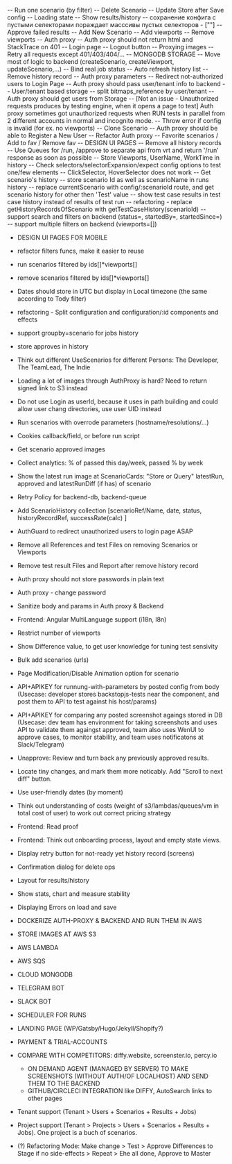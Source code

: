 -- Run one scenario (by filter)
-- Delete Scenario
-- Update Store after Save config
-- Loading state
-- Show results/history
-- сохранение конфига с пустыми селекторами пораждает масссивы пустых селекторов - [""]
-- Approve failed results
-- Add New Scenario
-- Add viewports
-- Remove viewports
-- Auth proxy
-- Auth proxy should not return html and StackTrace on 401
-- Login page
-- Logout button
-- Proxying images
-- Retry all requests except 401/403/404/...
-- MONGODB STORAGE
-- Move most of logic to backend (createScenario, createViewport, updateScenario,...)
-- Bind real job status
-- Auto refresh history list
-- Remove history record
-- Auth proxy parameters
-- Redirect not-authorized users to Login Page
-- Auth proxy should pass user/tenant info to backend
-- User/tenant based storage
-- split bitmaps_reference by user/tenant
-- Auth proxy should get users from Storage
-- [Not an issue - Unauthorized requests produces by testing engine, when it opens a page to test] Auth proxy sometimes got unauthorized requests when RUN tests in parallel from 2 different accounts in normal and incognito mode.
-- Throw error if config is invalid (for ex. no viewports)
-- Clone Scenario
-- Auth proxy should be able to Register a New User
-- Refactor Auth proxy
-- Favorite scenarios / Add to fav / Remove fav
-- DESIGN UI PAGES
-- Remove all history records
-- Use Queues for /run, /approve to separate api from vrt and return '/run' response as soon as possible
-- Store Viewports, UserName, WorkTime in history
-- Check selectors/selectorExpansion/expect config options to test one/few elements
-- ClickSelector, HoverSelector does not work
-- Get scenario's history
-- store scenario Id as well as scenarioName in runs history
-- replace currentScenario with config/:scenarioId route, and get scenario history for other then 'Test' value
-- show test case results in test case history instead of results of test run
-- refactoring - replace getHistoryRecordsOfScenario with getTestCaseHistory(scenarioId)
-- support search and filters on backend (status=, startedBy=, startedSince=)
-- support multiple filters on backend (viewports=[])

- DESIGN UI PAGES FOR MOBILE
- refactor filters funcs, make it easier to reuse

- run scenarios filtered by ids[]*viewports[]
- remove scenarios filtered by ids[]*viewports[]
- Dates should store in UTC but display in Local timezone (the same according to Tody filter)
- refactoring - Split configuration and configuration/:id components and effects
- support groupby=scenario for jobs history
- store approves in history
- Think out different UseScenarios for different Persons: The Developer, The TeamLead, The Indie
- Loading a lot of images through AuthProxy is hard? Need to return signed link to S3 instead
- Do not use Login as userId, because it uses in path building and could allow user chang directories, use user UID instead
- Run scenarios with overrode parameters (hostname/resolutions/...)
- Cookies callback/field, or before run script
- Get scenario approved images
- Collect analytics: % of passed this day/week, passed % by week
- Show the latest run image at ScenarioCards: "Store or Query" latestRun, approved and latestRunDiff (if has) of scenario
- Retry Policy for backend-db, backend-queue
- Add ScenarioHistory collection [scenarioRef/Name, date, status, historyRecordRef, successRate(calc) ]
- AuthGuard to redirect unauthorized users to login page ASAP
- Remove all References and test Files on removing Scenarios or Viewports
- Remove test result Files and Report after remove history record
- Auth proxy should not store passwords in plain text
- Auth proxy - change password
- Sanitize body and params in Auth proxy & Backend
- Frontend: Angular MultiLanguage support (i18n, l8n)
- Restrict number of viewports
- Show Difference value, to get user knowledge for tuning test sensivity 
- Bulk add scenarios (urls)
- Page Modification/Disable Animation option for scenario
- API+APIKEY for runnung-with-parameters by posted config from body (Usecase: developer stores backstopjs-tests near the component, and post them to API to test against his host/params)
- API+APIKEY for comparing any posted screenshot agaings stored in DB (Usecase: dev team has environment for taking screenshots and uses API to validate them againgst approved, team also uses WenUI to approve cases, to monitor stability, and team uses notificatons at Slack/Telegram)
- Unapprove: Review and turn back any previously approved results.
- Locate tiny changes, and mark them more noticably. Add "Scroll to next diff" button.
- Use user-friendly dates (by moment)
- Think out understanding of costs (weight of s3/lambdas/queues/vm in total cost of user) to work out correct pricing strategy
- Frontend: Read proof
- Frontend: Think out onboarding process, layout and empty state views.


- Display retry button for not-ready yet history record (screens)
- Confirmation dialog for delete ops
- Layout for results/history
- Show stats, chart and measure stability
- Displaying Errors on load and save


- DOCKERIZE AUTH-PROXY & BACKEND AND RUN THEM IN AWS
- STORE IMAGES AT AWS S3
- AWS LAMBDA
- AWS SQS
- CLOUD MONGODB
- TELEGRAM BOT
- SLACK BOT
- SCHEDULER FOR RUNS
- LANDING PAGE (WP/Gatsby/Hugo/Jekyll/Shopify?)
- PAYMENT & TRIAL-ACCOUNTS
- COMPARE WITH COMPETITORS: diffy.website, screenster.io, percy.io
    - ON DEMAND AGENT (MANAGED BY SERVER) TO MAKE SCREENSHOTS (WITHOUT AUTH/OF LOCALHOST) AND SEND THEM TO THE BACKEND
    - GITHUB/CIRCLECI INTEGRATION like DIFFY, AutoSearch links to other pages
- Tenant support (Tenant > Users + Scenarios + Results + Jobs)
- Project support (Tenant > Projects > Users + Scenarios + Results + Jobs). One project is a buch of scenarios.
- (?) Refactoring Mode: Make change > Test > Approve Differences to Stage if no side-effects > Repeat > Ehe all done, Approve to Master




